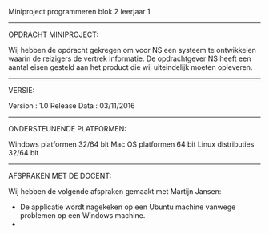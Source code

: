 Miniproject programmeren blok 2 leerjaar 1

******************************************************************************
OPDRACHT MINIPROJECT:

Wij hebben de opdracht gekregen om voor NS een systeem te 
ontwikkelen waarin de reizigers de vertrek informatie. 
De opdrachtgever NS heeft een aantal eisen gesteld aan het 
product die wij uiteindelijk moeten opleveren.
******************************************************************************
VERSIE:

Version : 1.0
Release Data : 03/11/2016

******************************************************************************
ONDERSTEUNENDE PLATFORMEN:

Windows platformen 32/64 bit
Mac OS platformen 64 bit
Linux distributies 32/64 bit
******************************************************************************
AFSPRAKEN MET DE DOCENT:

Wij hebben de volgende afspraken gemaakt met Martijn Jansen:
* De applicatie wordt nagekeken op een Ubuntu machine vanwege 
   problemen op een Windows machine.
* 
